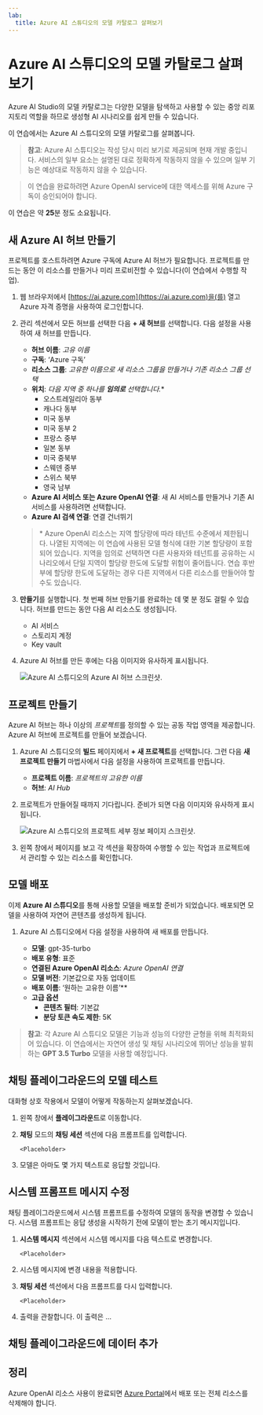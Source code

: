 ```yaml
---
lab:
  title: Azure AI 스튜디오의 모델 카탈로그 살펴보기
---
```


# Azure AI 스튜디오의 모델 카탈로그 살펴보기

Azure AI Studio의 모델 카탈로그는 다양한 모델을 탐색하고 사용할 수 있는 중앙 리포지토리 역할을 하므로 생성형 AI 시나리오를 쉽게 만들 수 있습니다.

이 연습에서는 Azure AI 스튜디오의 모델 카탈로그를 살펴봅니다.

> **참고**: Azure AI 스튜디오는 작성 당시 미리 보기로 제공되며 현재 개발 중입니다. 서비스의 일부 요소는 설명된 대로 정확하게 작동하지 않을 수 있으며 일부 기능은 예상대로 작동하지 않을 수 있습니다.

> 이 연습을 완료하려면 Azure OpenAI service에 대한 액세스를 위해 Azure 구독이 승인되어야 합니다.

이 연습은 약 **25**분 정도 소요됩니다.

## 새 Azure AI 허브 만들기

프로젝트를 호스트하려면 Azure 구독에 Azure AI 허브가 필요합니다. 프로젝트를 만드는 동안 이 리소스를 만들거나 미리 프로비전할 수 있습니다(이 연습에서 수행할 작업).

1. 웹 브라우저에서 [https://ai.azure.com](https://ai.azure.com)을(를) 열고 Azure 자격 증명을 사용하여 로그인합니다.

1. 관리 섹션에서 모든 허브를 선택한 다음 **+ 새 허브**를 선택합니다. 다음 설정을 사용하여 새 허브를 만듭니다.
    - **허브 이름**: *고유 이름*
    - **구독**: ‘Azure 구독’
    - **리소스 그룹**: *고유한 이름으로 새 리소스 그룹을 만들거나 기존 리소스 그룹 선택*
    - **위치**: *다음 지역 중 하나를 **임의로** 선택합니다.*\*
        - 오스트레일리아 동부
        - 캐나다 동부
        - 미국 동부
        - 미국 동부 2
        - 프랑스 중부
        - 일본 동부
        - 미국 중북부
        - 스웨덴 중부
        - 스위스 북부
        - 영국 남부
    - **Azure AI 서비스 또는 Azure OpenAI 연결**: 새 AI 서비스를 만들거나 기존 AI 서비스를 사용하려면 선택합니다.
    - **Azure AI 검색 연결**: 연결 건너뛰기

    > \* Azure OpenAI 리소스는 지역 할당량에 따라 테넌트 수준에서 제한됩니다. 나열된 지역에는 이 연습에 사용된 모델 형식에 대한 기본 할당량이 포함되어 있습니다. 지역을 임의로 선택하면 다른 사용자와 테넌트를 공유하는 시나리오에서 단일 지역이 할당량 한도에 도달할 위험이 줄어듭니다. 연습 후반부에 할당량 한도에 도달하는 경우 다른 지역에서 다른 리소스를 만들어야 할 수도 있습니다.

1. **만들기**를 실행합니다. 첫 번째 허브 만들기를 완료하는 데 몇 분 정도 걸릴 수 있습니다. 허브를 만드는 동안 다음 AI 리소스도 생성됩니다. 
    - AI 서비스
    - 스토리지 계정
    - Key vault

1. Azure AI 허브를 만든 후에는 다음 이미지와 유사하게 표시됩니다.

    ![Azure AI 스튜디오의 Azure AI 허브 스크린샷.](./media/azure-ai-overview.png)

## 프로젝트 만들기

Azure AI 허브는 하나 이상의 *프로젝트*를 정의할 수 있는 공동 작업 영역을 제공합니다. Azure AI 허브에 프로젝트를 만들어 보겠습니다.

1. Azure AI 스튜디오의 **빌드** 페이지에서 **+ 새 프로젝트**를 선택합니다. 그런 다음 **새 프로젝트 만들기** 마법사에서 다음 설정을 사용하여 프로젝트를 만듭니다.

    - **프로젝트 이름**: *프로젝트의 고유한 이름*
    - **허브**: *AI Hub*

1. 프로젝트가 만들어질 때까지 기다립니다. 준비가 되면 다음 이미지와 유사하게 표시됩니다.

    ![Azure AI 스튜디오의 프로젝트 세부 정보 페이지 스크린샷.](./media/azure-ai-project.png)

1. 왼쪽 창에서 페이지를 보고 각 섹션을 확장하여 수행할 수 있는 작업과 프로젝트에서 관리할 수 있는 리소스를 확인합니다.

## 모델 배포

이제 **Azure AI 스튜디오**를 통해 사용할 모델을 배포할 준비가 되었습니다. 배포되면 모델을 사용하여 자연어 콘텐츠를 생성하게 됩니다.

1. Azure AI 스튜디오에서 다음 설정을 사용하여 새 배포를 만듭니다.

    - **모델**: gpt-35-turbo
    - **배포 유형**: 표준
    - **연결된 Azure OpenAI 리소스**: *Azure OpenAI 연결*
    - **모델 버전**: 기본값으로 자동 업데이트
    - **배포 이름**: ‘원하는 고유한 이름’**
    - **고급 옵션**
        - **콘텐츠 필터**: 기본값
        - **분당 토큰 속도 제한**: 5K

> **참고**: 각 Azure AI 스튜디오 모델은 기능과 성능의 다양한 균형을 위해 최적화되어 있습니다. 이 연습에서는 자연어 생성 및 채팅 시나리오에 뛰어난 성능을 발휘하는 **GPT 3.5 Turbo** 모델을 사용할 예정입니다.

## 채팅 플레이그라운드의 모델 테스트

대화형 상호 작용에서 모델이 어떻게 작동하는지 살펴보겠습니다.

1. 왼쪽 창에서 **플레이그라운드**로 이동합니다.

1. **채팅** 모드의 **채팅 세션** 섹션에 다음 프롬프트를 입력합니다.

    ```
   <Placeholder>
    ```

1. 모델은 아마도 몇 가지 텍스트로 응답할 것입니다.

## 시스템 프롬프트 메시지 수정

채팅 플레이그라운드에서 시스템 프롬프트를 수정하여 모델의 동작을 변경할 수 있습니다. 시스템 프롬프트는 응답 생성을 시작하기 전에 모델이 받는 초기 메시지입니다.

1. **시스템 메시지** 섹션에서 시스템 메시지를 다음 텍스트로 변경합니다.

    ```
    <Placeholder>
    ```

1. 시스템 메시지에 변경 내용을 적용합니다.

1. **채팅 세션** 섹션에서 다음 프롬프트를 다시 입력합니다.

    ```
   <Placeholder>
    ```

8. 출력을 관찰합니다. 이 출력은 ...


## 채팅 플레이그라운드에 데이터 추가

<Placeholder>

## 정리

Azure OpenAI 리소스 사용이 완료되면 [Azure Portal](https://portal.azure.com/?azure-portal=true)에서 배포 또는 전체 리소스를 삭제해야 합니다.

